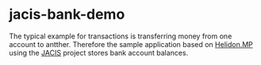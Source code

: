 # jacis-bank-demo
The typical example for transactions is transferring money from one account to antther. Therefore the sample application based on [Helidon.MP](https://helidon.io/docs/latest/#/mp/introduction/01_introduction) using the [JACIS](https://github.com/JanWiemer/jacis/wiki) project stores bank account balances.
